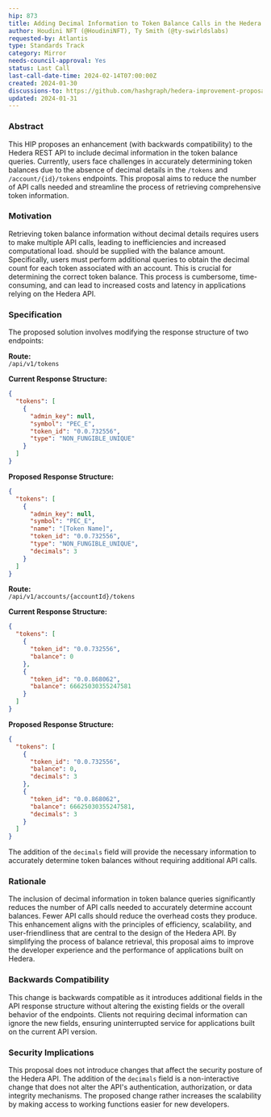 ```yaml
---
hip: 873
title: Adding Decimal Information to Token Balance Calls in the Hedera REST API
author: Houdini NFT (@HoudiniNFT), Ty Smith (@ty-swirldslabs)
requested-by: Atlantis
type: Standards Track
category: Mirror
needs-council-approval: Yes
status: Last Call
last-call-date-time: 2024-02-14T07:00:00Z
created: 2024-01-30
discussions-to: https://github.com/hashgraph/hedera-improvement-proposal/pull/873
updated: 2024-01-31
---
```


### Abstract
This HIP proposes an enhancement (with backwards compatibility) to the Hedera REST API to include decimal information in the token balance queries. Currently, users face challenges in accurately determining token balances due to the absence of decimal details in the `/tokens` and `/account/{id}/tokens` endpoints. This proposal aims to reduce the number of API calls needed and streamline the process of retrieving comprehensive token information.

### Motivation
Retrieving token balance information without decimal details requires users to make multiple API calls, leading to inefficiencies and increased computational load.  should be supplied with the balance amount. Specifically, users must perform additional queries to obtain the decimal count for each token associated with an account. This is crucial for determining the correct token balance. This process is cumbersome, time-consuming, and can lead to increased costs and latency in applications relying on the Hedera API.

### Specification
The proposed solution involves modifying the response structure of two endpoints:

**Route:**  
`/api/v1/tokens`

**Current Response Structure:**
```json
{
  "tokens": [
    {
      "admin_key": null,
      "symbol": "PEC_E",
      "token_id": "0.0.732556",
      "type": "NON_FUNGIBLE_UNIQUE"
    }
  ]
}
```

**Proposed Response Structure:**
```json
{
  "tokens": [
    {
      "admin_key": null,
      "symbol": "PEC_E",
      "name": "[Token Name]",
      "token_id": "0.0.732556",
      "type": "NON_FUNGIBLE_UNIQUE",
      "decimals": 3
    }
  ]
}
```

**Route:**  
`/api/v1/accounts/{accountId}/tokens`

**Current Response Structure:**
```json
{
  "tokens": [
    {
      "token_id": "0.0.732556",
      "balance": 0
    },
    {
      "token_id": "0.0.868062",
      "balance": 66625030355247581
    }
  ]
}
```

**Proposed Response Structure:**
```json
{
  "tokens": [
    {
      "token_id": "0.0.732556",
      "balance": 0,
      "decimals": 3
    },
    {
      "token_id": "0.0.868062",
      "balance": 66625030355247581,
      "decimals": 3
    }
  ]
}
```

The addition of the `decimals` field will provide the necessary information to accurately determine token balances without requiring additional API calls.

### Rationale
The inclusion of decimal information in token balance queries significantly reduces the number of API calls needed to accurately determine account balances. Fewer API calls should reduce the overhead costs they produce. This enhancement aligns with the principles of efficiency, scalability, and user-friendliness that are central to the design of the Hedera API. By simplifying the process of balance retrieval, this proposal aims to improve the developer experience and the performance of applications built on Hedera.

### Backwards Compatibility
This change is backwards compatible as it introduces additional fields in the API response structure without altering the existing fields or the overall behavior of the endpoints. Clients not requiring decimal information can ignore the new fields, ensuring uninterrupted service for applications built on the current API version.

### Security Implications
This proposal does not introduce changes that affect the security posture of the Hedera API. The addition of the `decimals` field is a non-interactive change that does not alter the API's authentication, authorization, or data integrity mechanisms. The proposed change rather increases the scalability by making access to working functions easier for new developers.
